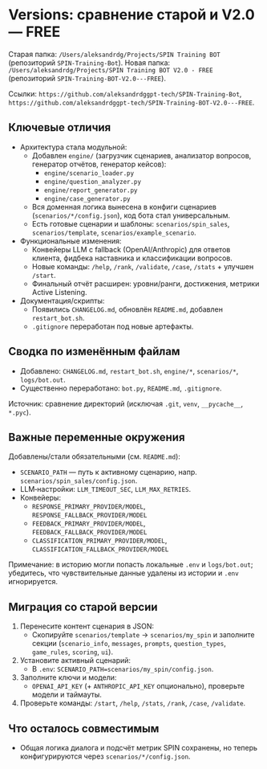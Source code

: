 # Versions: сравнение старой и V2.0 — FREE

Старая папка: `/Users/aleksandrdg/Projects/SPIN Training BOT` (репозиторий `SPIN-Training-Bot`).
Новая папка: `/Users/aleksandrdg/Projects/SPIN Training BOT V2.0 - FREE` (репозиторий `SPIN-Training-BOT-V2.0---FREE`).

Ссылки: `https://github.com/aleksandrdggpt-tech/SPIN-Training-Bot`, `https://github.com/aleksandrdggpt-tech/SPIN-Training-BOT-V2.0---FREE`.

## Ключевые отличия
- Архитектура стала модульной:
  - Добавлен `engine/` (загрузчик сценариев, анализатор вопросов, генератор отчётов, генератор кейсов):
    - `engine/scenario_loader.py`
    - `engine/question_analyzer.py`
    - `engine/report_generator.py`
    - `engine/case_generator.py`
  - Вся доменная логика вынесена в конфиги сценариев (`scenarios/*/config.json`), код бота стал универсальным.
  - Есть готовые сценарии и шаблоны: `scenarios/spin_sales`, `scenarios/template`, `scenarios/example_scenario`.
- Функциональные изменения:
  - Конвейеры LLM с fallback (OpenAI/Anthropic) для ответов клиента, фидбека наставника и классификации вопросов.
  - Новые команды: `/help`, `/rank`, `/validate`, `/case`, `/stats` + улучшен `/start`.
  - Финальный отчёт расширен: уровни/ранги, достижения, метрики Active Listening.
- Документация/скрипты:
  - Появились `CHANGELOG.md`, обновлён `README.md`, добавлен `restart_bot.sh`.
  - `.gitignore` переработан под новые артефакты.

## Сводка по изменённым файлам
- Добавлено: `CHANGELOG.md`, `restart_bot.sh`, `engine/*`, `scenarios/*`, `logs/bot.out`.
- Существенно переработано: `bot.py`, `README.md`, `.gitignore`.

Источник: сравнение директорий (исключая `.git`, `venv`, `__pycache__`, `*.pyc`).

## Важные переменные окружения
Добавлены/стали обязательными (см. `README.md`):
- `SCENARIO_PATH` — путь к активному сценарию, напр. `scenarios/spin_sales/config.json`.
- LLM‑настройки: `LLM_TIMEOUT_SEC`, `LLM_MAX_RETRIES`.
- Конвейеры:
  - `RESPONSE_PRIMARY_PROVIDER/MODEL`, `RESPONSE_FALLBACK_PROVIDER/MODEL`
  - `FEEDBACK_PRIMARY_PROVIDER/MODEL`, `FEEDBACK_FALLBACK_PROVIDER/MODEL`
  - `CLASSIFICATION_PRIMARY_PROVIDER/MODEL`, `CLASSIFICATION_FALLBACK_PROVIDER/MODEL`

Примечание: в историю могли попасть локальные `.env` и `logs/bot.out`; убедитесь, что чувствительные данные удалены из истории и `.env` игнорируется.

## Миграция со старой версии
1) Перенесите контент сценария в JSON:
   - Скопируйте `scenarios/template` → `scenarios/my_spin` и заполните секции (`scenario_info`, `messages`, `prompts`, `question_types`, `game_rules`, `scoring`, `ui`).
2) Установите активный сценарий:
   - В `.env`: `SCENARIO_PATH=scenarios/my_spin/config.json`.
3) Заполните ключи и модели:
   - `OPENAI_API_KEY` (+ `ANTHROPIC_API_KEY` опционально), проверьте модели и таймауты.
4) Проверьте команды: `/start`, `/help`, `/stats`, `/rank`, `/case`, `/validate`.

## Что осталось совместимым
- Общая логика диалога и подсчёт метрик SPIN сохранены, но теперь конфигурируются через `scenarios/*/config.json`.


